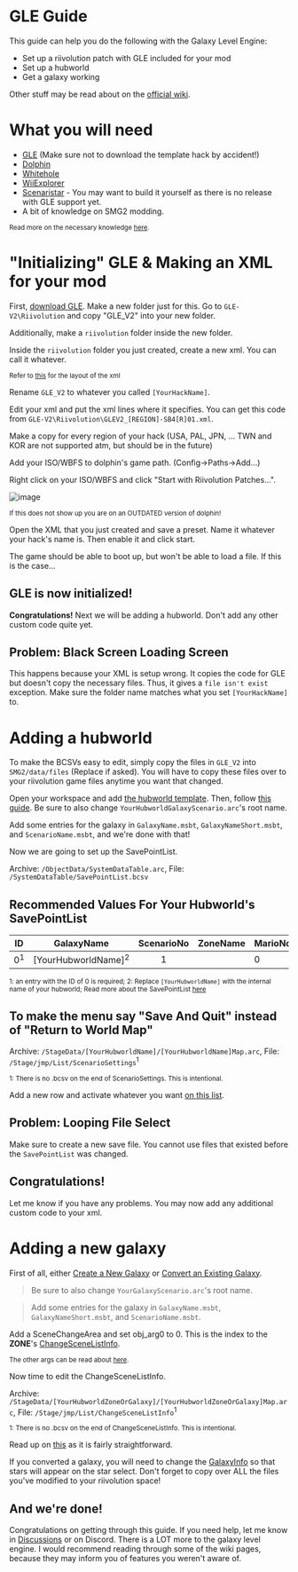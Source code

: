 # GLE Guide
This guide can help you do the following with the Galaxy Level Engine:
- Set up a riivolution patch with GLE included for your mod
- Set up a hubworld
- Get a galaxy working

Other stuff may be read about on the [official wiki](https://github.com/SuperHackio/GalaxyLevelEngine/wiki).

# What you will need
- [GLE](https://github.com/SuperHackio/GalaxyLevelEngine/releases) (Make sure not to download the template hack by accident!)
- [Dolphin](https://dolphin-emu.org/)
- [Whitehole](https://github.com/SunakazeKun/Whitehole-Despaghettification/releases)
- [WiiExplorer](https://github.com/SuperHackio/WiiExplorer/releases)
- [Scenaristar](https://github.com/SuperHackio/Scenaristar) - You may want to build it yourself as there is no release with GLE support yet.
- A bit of knowledge on SMG2 modding. 

<sub>Read more on the necessary knowledge [here](https://github.com/SuperHackio/GalaxyLevelEngine/wiki/SavePointList).</sub>

# "Initializing" GLE & Making an XML for your mod
First, [download GLE](https://github.com/SuperHackio/GalaxyLevelEngine/releases).
Make a new folder just for this. 
Go to `GLE-V2\Riivolution` and copy "GLE_V2" into your new folder.

Additionally, make a `riivolution` folder inside the new folder.

Inside the `riivolution` folder you just created, create a new xml. You can call it whatever.

<sub>Refer to [this](https://github.com/SuperHackio/GalaxyLevelEngine/wiki/Setup-Guide#making-a-riivolution-xml) for the layout of the xml</sub>

Rename `GLE_V2` to whatever you called `[YourHackName]`.

Edit your xml and put the xml lines where it specifies. You can get this code from `GLE-V2\Riivolution\GLEV2_[REGION]-SB4[R]01.xml`.

Make a copy for every region of your hack (USA, PAL, JPN, ... TWN and KOR are not supported atm, but should be in the future)

Add your ISO/WBFS to dolphin's game path. (Config->Paths->Add...)

Right click on your ISO/WBFS and click "Start with Riivolution Patches...".

![image](https://user-images.githubusercontent.com/38051573/206037241-16e1b2fd-f139-4927-b2c9-95ada33c7b82.png)

<sub>If this does not show up you are on an OUTDATED version of dolphin!</sub>

Open the XML that you just created and save a preset. Name it whatever your hack's name is. Then enable it and click start. 

The game should be able to boot up, but won't be able to load a file. If this is the case...
## GLE is now initialized!
**Congratulations!** Next we will be adding a hubworld. Don't add any other custom code quite yet.

## Problem: Black Screen Loading Screen
This happens because your XML is setup wrong. It copies the code for GLE but doesn't copy the necessary files. Thus, it gives a `file isn't exist` exception. Make sure the folder name matches what you set `[YourHackName]` to.

# Adding a hubworld

To make the BCSVs easy to edit, simply copy the files in `GLE_V2` into `SMG2/data/files` (Replace if asked). You will have to copy these files over to your riivolution game files anytime you want that changed.

Open your workspace and add [the hubworld template](https://github.com/SuperHackio/GalaxyLevelEngine/wiki/Template-Files#new-hubworld-template). Then, follow [this guide](https://github.com/SuperHackio/GalaxyLevelEngine/wiki/Creating-a-New-Galaxy#giving-your-galaxy-a-name). Be sure to also change `YourHubworldGalaxyScenario.arc`'s root name. 

Add some entries for the galaxy in `GalaxyName.msbt`, `GalaxyNameShort.msbt`, and `ScenarioName.msbt`, and we're done with that!

Now we are going to set up the SavePointList. 

Archive: `/ObjectData/SystemDataTable.arc`, File: `/SystemDataTable/SavePointList.bcsv`

## Recommended Values For Your Hubworld's SavePointList
| ID    | GalaxyName | ScenarioNo | ZoneName | MarioNo | Player | ResultPathId | EntryPathId | EntireLevelFlag |
|:-------------:|:-------------:|:-------------:| -------------| -------------| -------------| -------------| -------------| -------------|
| 0<sup>1</sup>      | [YourHubworldName]<sup>2</sup> | 1 |  | 0 | -1 | 0 | 0 | 1 |

<sub>1: an entry with the ID of 0 is required; 2: Replace `[YourHubworldName]` with the internal name of your hubworld; Read more about the SavePointList [here](https://github.com/SuperHackio/GalaxyLevelEngine/wiki/SavePointList)</sub>

## To make the menu say "Save And Quit" instead of "Return to World Map"
Archive: `/StageData/[YourHubworldName]/[YourHubworldName]Map.arc`, File: `/Stage/jmp/List/ScenarioSettings`<sup>1</sup>

<sub>1: There is no .bcsv on the end of ScenarioSettings. This is intentional.</sub>

Add a new row and activate whatever you want [on this list](https://github.com/SuperHackio/GalaxyLevelEngine/wiki/Stages#available-settings).

## Problem: Looping File Select
Make sure to create a new save file. You cannot use files that existed before the `SavePointList` was changed.

## Congratulations!
Let me know if you have any problems. You may now add any additional custom code to your xml.

# Adding a new galaxy

First of all, either [Create a New Galaxy](https://github.com/SuperHackio/GalaxyLevelEngine/wiki/Creating-a-New-Galaxy) or [Convert an Existing Galaxy](https://github.com/SuperHackio/GalaxyLevelEngine/wiki/Converting-an-Existing-Galaxy).
> Be sure to also change `YourGalaxyScenario.arc`'s root name. 

> Add some entries for the galaxy in `GalaxyName.msbt`, `GalaxyNameShort.msbt`, and `ScenarioName.msbt`.

Add a SceneChangeArea and set obj_arg0 to 0. This is the index to the **ZONE**'s [ChangeSceneListInfo](https://github.com/SuperHackio/GalaxyLevelEngine/wiki/Stages#changescenelistinfo).

<sub>The other args can be read about [here](https://github.com/SuperHackio/GalaxyLevelEngine/wiki/Objects#scenechangearea). 

Now time to edit the ChangeSceneListInfo.

Archive: `/StageData/[YourHubworldZoneOrGalaxy]/[YourHubworldZoneOrGalaxy]Map.arc`, File: `/Stage/jmp/List/ChangeSceneListInfo`<sup>1</sup>

<sub>1: There is no .bcsv on the end of ChangeSceneListInfo. This is intentional.</sub>

Read up on [this](https://github.com/SuperHackio/GalaxyLevelEngine/wiki/Stages#changescenelistinfo) as it is fairly straightforward.

If you converted a galaxy, you will need to change the [GalaxyInfo](https://github.com/SuperHackio/GalaxyLevelEngine/wiki/Stages#galaxyinfobcsv) so that stars will appear on the star select. Don't forget to copy over ALL the files you've modified to your riivolution space!
## And we're done!
Congratulations on getting through this guide. If you need help, let me know in [Discussions](https://github.com/AwesomeTMC/GLE-Guide/discussions) or on Discord. There is a LOT more to the galaxy level engine. I would recommend reading through some of the wiki pages, because they may inform you of features you weren't aware of.

